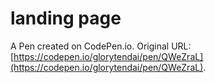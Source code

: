 # landing page

A Pen created on CodePen.io. Original URL: [https://codepen.io/glorytendai/pen/QWeZraL](https://codepen.io/glorytendai/pen/QWeZraL).

